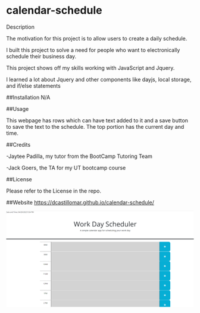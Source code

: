 # calendar-schedule


Description

The motivation for this project is to allow users to create a daily schedule.

I built this project to solve a need for people who want to electronically schedule their business day.

This project shows off my skills working with JavaScript and Jquery.

I learned a lot about Jquery and other components like dayjs, local storage, and if/else statements 

##Installation N/A

##Usage

This webpage has rows which can have text added to it and a save button to save the text to the schedule. The top portion has the current day and time. 

##Credits

-Jaytee Padilla, my tutor from the BootCamp Tutoring Team

-Jack Goers, the TA for my UT bootcamp course

##License

Please refer to the License in the repo.

##Website
https://dcastillomar.github.io/calendar-schedule/

![Alt text](Assets/Screenshot%202023-04-20%20215556.png)